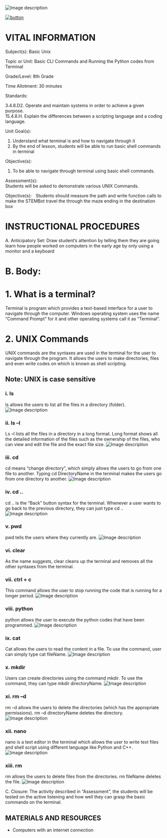 ![Image description](https://github.com/BotDevLLC/BotDevCurriculum/blob/master/Pictures/Botdev.png)

[![button](https://raw.githubusercontent.com/BotDevLLC/BotDevCurriculum/master/Pictures/back_button.png)](https://github.com/BotDevLLC/BotDevCurriculum/blob/master/Curriculum/Week_1/readme.md)

# VITAL INFORMATION
Subject(s):  Basic Unix

Topic or Unit: Basic CLI Commands and Running the Python codes from Terminal

Grade/Level: 8th Grade

Time Allotment: 30 minutes

Standards:    

3.4.8.D2. Operate and maintain systems in order to achieve a given purpose.  
        15.4.8.H. Explain the differences between a scripting language and a coding language.

Unit Goal(s):  
1.	Understand what terminal is and how to navigate through it
2.	By the end of lesson, students will be able to run basic shell commands in terminal

Objective(s):    
1.	To be able to navigate through terminal using basic shell commands.

Assessment(s):   
Students will be asked to demonstrate various UNIX Commands.
  



Objective(s):      Students should measure the path and write function calls to make the STEMBot travel the through the maze ending in the destination box 
# INSTRUCTIONAL PROCEDURES 
 A.	Anticipatory Set: Draw student’s attention by telling them they are going learn how people worked on computers in the early age by only using a monitor and a keyboard
 
 # B.	Body: 
# 1.	What is a terminal?

Terminal is program which provides a text-based interface for a user to navigate through the computer. Windows operating system uses the name “Command Prompt” for it and other operating systems call it as “Terminal”. 

# 2.	UNIX Commands

UNIX commands are the syntaxes are used in the terminal for the user to navigate through the program. It allows the users to make directories, files and even write codes on which is known as shell scripting. 

## **Note: UNIX is case sensitive**
### i.	ls
ls allows the users to list all the files in a directory (folder).
![Image description](https://github.com/BotDevLLC/BotDevCurriculum/blob/master/Pictures/pic%209.png) 
### ii.	ls –l
Ls –l lists all the files in a directory in a long format. Long format shows all the detailed information of the files such as the ownership of the files, who can view and edit the file and the exact file size.
![Image description](https://github.com/BotDevLLC/BotDevCurriculum/blob/master/Pictures/pic%2010.png) 
### iii.	cd 
cd means “change directory”, which simply allows the users to go from one file to another. Typing cd DirectoryName in the terminal makes the users go from one directory to another. 
![Image description](https://github.com/BotDevLLC/BotDevCurriculum/blob/master/Pictures/pic%2011.png) 
### iv.	cd ..
cd .. is the “Back” button syntax for the terminal. Whenever a user wants to go back to the previous directory, they can just type cd ..
 ![Image description](https://github.com/BotDevLLC/BotDevCurriculum/blob/master/Pictures/pic%2012.png)
### v.	pwd
pwd tells the users where they currently are.
![Image description](https://github.com/BotDevLLC/BotDevCurriculum/blob/master/Pictures/pic%2013.png) 
### vi.	clear
As the name suggests, clear cleans up the terminal and removes all the other syntaxes from the terminal.

### vii. ctrl + c
This command allows the user to stop running the code that is running for a longer period.
![Image description](https://github.com/BotDevLLC/BotDevCurriculum/blob/master/Pictures/pic%2014.png) 

### viii. python
python allows the user to execute the python codes that have been programmed.
![Image description](https://github.com/BotDevLLC/BotDevCurriculum/blob/master/Pictures/pic%2015.png) 
### ix.	cat
Cat allows the users to read the content in a file. To use the command, user can simply type cat fileName. 
![Image description](https://github.com/BotDevLLC/BotDevCurriculum/blob/master/Pictures/pic%2016.png) 
### x.	mkdir
Users can create directories using the command mkdir. To use the command, they can type mkdir directoryName.
![Image description](https://github.com/BotDevLLC/BotDevCurriculum/blob/master/Pictures/pic%2017.png) 
### xi.	rm –d
rm –d allows the users to delete the directories (which has the appropriate permissions). rm –d directoryName deletes the directory.
![Image description](https://github.com/BotDevLLC/BotDevCurriculum/blob/master/Pictures/pic%2018.png) 
### xii. nano
nano is a text editor in the terminal which allows the user to write text files and shell script using different language like Python and C++.
![Image description](https://github.com/BotDevLLC/BotDevCurriculum/blob/master/Pictures/pic%2019.png) 
### xiii. rm
rm allows the users to delete files from the directories. rm fileName deletes the file.
![Image description](https://github.com/BotDevLLC/BotDevCurriculum/blob/master/Pictures/pic%2020.png) 

C.	Closure: 
The activity described in “Assessment”, the students will be tested on the active listening and how well they can grasp the basic commands on the terminal.


## MATERIALS AND RESOURCES
* Computers with an internet connection

